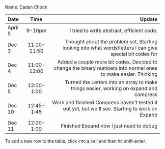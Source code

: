 Name: Caden Chock

| Date    |    Time     |                                                                                                        Update |
|:--------|:-----------:|--------------------------------------------------------------------------------------------------------------:|
| April 5 |   9-10pm    |                                                                    I tried to write abstract, efficient code. |
| Dec 3   | 11:10-11:50 |      Thought about the problem set, Starting looking into what words/letters I can give special bit codes for |
| Dec 4   | 11:00-12:00 | Added a couple more bit codes. Decided to change the binary numbers into normal ones to make easier. Thinking |
| Dec 5   | 12:00-1:00  |                        Turned the Letters into an array to make things easier, working on expand and compress |
| Dec 10  | 12:45-1:45  |               Work and finished Compress haven't tested it out yet, but we'll see. Starting to work on Expand |
| Dec 11  | 12:00-1:00  |                                                                      Finished Expand now I just need to debug |


To add a new row to the table, click into a cell and then hit shift-enter.